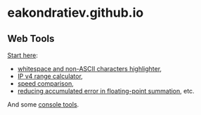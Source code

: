 eakondratiev.github.io
======================

Web Tools
---------

[Start here](https://eakondratiev.github.io/):

* [whitespace and non-ASCII characters highlighter](https://eakondratiev.github.io/ws.htm), 
* [IP v4 range calculator](https://eakondratiev.github.io/iprange.htm), 
* [speed comparison](https://eakondratiev.github.io/speed.htm), 
* [reducing accumulated error in floating-point summation](https://eakondratiev.github.io/floating-point-summation.htm), 
etc.

And some [console tools](https://eakondratiev.github.io/#console-tools).

